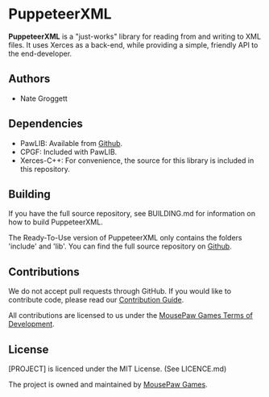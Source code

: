 PuppeteerXML
=====================

**PuppeteerXML** is a "just-works" library for reading from and writing to
XML files. It uses Xerces as a back-end, while providing a simple, friendly
API to the end-developer.

Authors
-------------
 - Nate Groggett

Dependencies
-------------
- PawLIB: Available from [Github][6].
- CPGF: Included with PawLIB.
- Xerces-C++: For convenience, the source for this library is included in this repository.

Building
--------------
If you have the full source repository, see BUILDING.md for information
on how to build PuppeteerXML.

The Ready-To-Use version of PuppeteerXML only contains the folders 'include'
and 'lib'. You can find the full source repository on [Github][5].

Contributions
-------------
We do not accept pull requests through GitHub.
If you would like to contribute code, please read our
[Contribution Guide][3].

All contributions are licensed to us under the
[MousePaw Games Terms of Development][4].

License
-------------
[PROJECT] is licenced under the MIT License. (See LICENCE.md)

The project is owned and maintained by [MousePaw Games][2].

[1]: http://www.mousepawgames.com/puppeteerxml
[2]: http://www.mousepawgames.com/opensource
[3]: http://www.mousepawgames.com/opensource#contribute
[4]: http://www.mousepawgames.com/termsofdevelopment
[5]: http://github.com/mousepawgames/puppeteerxml
[6]: http://github.com/mousepawgames/pawlib
